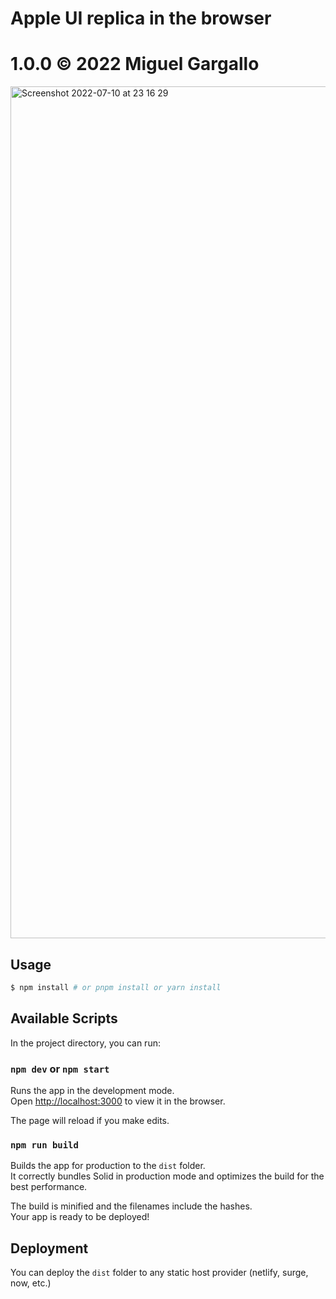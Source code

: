 # Apple UI replica in the browser
# 1.0.0 © 2022 Miguel Gargallo
<img width="1363" alt="Screenshot 2022-07-10 at 23 16 29" src="https://user-images.githubusercontent.com/92802215/178164013-2683748f-e02f-4c7e-aa73-6ebac21a7576.png">

## Usage

```bash
$ npm install # or pnpm install or yarn install
```

## Available Scripts

In the project directory, you can run:

### `npm dev` or `npm start`

Runs the app in the development mode.<br>
Open [http://localhost:3000](http://localhost:3000) to view it in the browser.

The page will reload if you make edits.<br>

### `npm run build`

Builds the app for production to the `dist` folder.<br>
It correctly bundles Solid in production mode and optimizes the build for the best performance.

The build is minified and the filenames include the hashes.<br>
Your app is ready to be deployed!

## Deployment

You can deploy the `dist` folder to any static host provider (netlify, surge, now, etc.)

